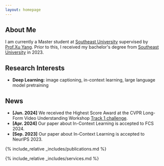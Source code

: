 ```yaml
---
layout: homepage
---
```


## About Me

I am currently a Master student at [Southeast University](https://www.seu.edu.cn/) supervised by [Prof.Xu Yang](https://yxpalmweb.github.io/). Prior to this, I received my bachelor's degree from [Southeast University](https://www.seu.edu.cn/) in 2023. 

## Research Interests

- **Deep Learning:** image captioning, in-context learning, large language model pretraining

## News

- **[Jun. 2024]** We received the Highest Score Award at the CVPR Long-Form Video Understanding Workshop [Track 1 challenge](https://sites.google.com/view/loveucvpr24/track1).
- **[Apr. 2024]** Our paper about In-Context Learning is accepted to FCS 2024.
- **[Sep. 2023]** Our paper about In-Context Learning is accepted to NeurIPS 2023.

{% include_relative _includes/publications.md %}

{% include_relative _includes/services.md %}
